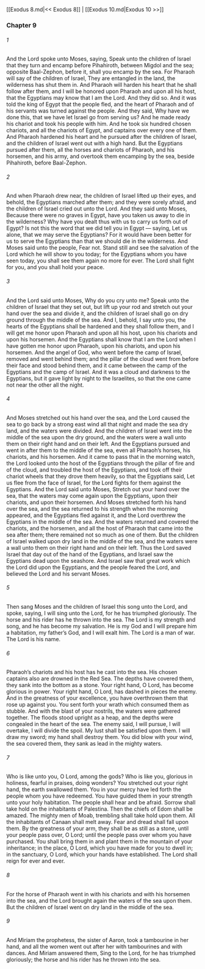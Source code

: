 [[Exodus 8.md|<< Exodus 8]]  |  [[Exodus 10.md|Exodus 10 >>]]

### Chapter 9
###### 1
And the Lord spoke unto Moses, saying, Speak unto the children of Israel that they turn and encamp before Pihahiroth, between Migdol and the sea; opposite Baal-Zephon, before it, shall you encamp by the sea. For Pharaoh will say of the children of Israel, They are entangled in the land, the wilderness has shut them in. And Pharaoh will harden his heart that he shall follow after them, and I will be honored upon Pharaoh and upon all his host, that the Egyptians may know that I am the Lord. And they did so. And it was told the king of Egypt that the people fled, and the heart of Pharaoh and of his servants was turned against the people. And they said, Why have we done this, that we have let Israel go from serving us? And he made ready his chariot and took his people with him. And he took six hundred chosen chariots, and all the chariots of Egypt, and captains over every one of them. And Pharaoh hardened his heart and he pursued after the children of Israel, and the children of Israel went out with a high hand. But the Egyptians pursued after them, all the horses and chariots of Pharaoh, and his horsemen, and his army, and overtook them encamping by the sea, beside Pihahiroth, before Baal-Zephon.

###### 2
And when Pharaoh drew near, the children of Israel lifted up their eyes, and behold, the Egyptians marched after them; and they were sorely afraid, and the children of Israel cried out unto the Lord. And they said unto Moses, Because there were no graves in Egypt, have you taken us away to die in the wilderness? Why have you dealt thus with us to carry us forth out of Egypt? Is not this the word that we did tell you in Egypt — saying, Let us alone, that we may serve the Egyptians? For it would have been better for us to serve the Egyptians than that we should die in the wilderness. And Moses said unto the people, Fear not. Stand still and see the salvation of the Lord which he will show to you today; for the Egyptians whom you have seen today, you shall see them again no more for ever. The Lord shall fight for you, and you shall hold your peace.

###### 3
And the Lord said unto Moses, Why do you cry unto me? Speak unto the children of Israel that they set out, but lift up your rod and stretch out your hand over the sea and divide it, and the children of Israel shall go on dry ground through the middle of the sea. And I, behold, I say unto you, the hearts of the Egyptians shall be hardened and they shall follow them, and I will get me honor upon Pharaoh and upon all his host, upon his chariots and upon his horsemen. And the Egyptians shall know that I am the Lord when I have gotten me honor upon Pharaoh, upon his chariots, and upon his horsemen. And the angel of God, who went before the camp of Israel, removed and went behind them; and the pillar of the cloud went from before their face and stood behind them, and it came between the camp of the Egyptians and the camp of Israel. And it was a cloud and darkness to the Egyptians, but it gave light by night to the Israelites, so that the one came not near the other all the night.

###### 4
And Moses stretched out his hand over the sea, and the Lord caused the sea to go back by a strong east wind all that night and made the sea dry land, and the waters were divided. And the children of Israel went into the middle of the sea upon the dry ground, and the waters were a wall unto them on their right hand and on their left. And the Egyptians pursued and went in after them to the middle of the sea, even all Pharaoh’s horses, his chariots, and his horsemen. And it came to pass that in the morning watch, the Lord looked unto the host of the Egyptians through the pillar of fire and of the cloud, and troubled the host of the Egyptians, and took off their chariot wheels that they drove them heavily, so that the Egyptians said, Let us flee from the face of Israel, for the Lord fights for them against the Egyptians. And the Lord said unto Moses, Stretch out your hand over the sea, that the waters may come again upon the Egyptians, upon their chariots, and upon their horsemen. And Moses stretched forth his hand over the sea, and the sea returned to his strength when the morning appeared, and the Egyptians fled against it, and the Lord overthrew the Egyptians in the middle of the sea. And the waters returned and covered the chariots, and the horsemen, and all the host of Pharaoh that came into the sea after them; there remained not so much as one of them. But the children of Israel walked upon dry land in the middle of the sea, and the waters were a wall unto them on their right hand and on their left. Thus the Lord saved Israel that day out of the hand of the Egyptians, and Israel saw the Egyptians dead upon the seashore. And Israel saw that great work which the Lord did upon the Egyptians, and the people feared the Lord, and believed the Lord and his servant Moses.

###### 5
Then sang Moses and the children of Israel this song unto the Lord, and spoke, saying, I will sing unto the Lord, for he has triumphed gloriously. The horse and his rider has he thrown into the sea. The Lord is my strength and song, and he has become my salvation. He is my God and I will prepare him a habitation, my father’s God, and I will exalt him. The Lord is a man of war. The Lord is his name.

###### 6
Pharaoh’s chariots and his host has he cast into the sea. His chosen captains also are drowned in the Red Sea. The depths have covered them, they sank into the bottom as a stone. Your right hand, O Lord, has become glorious in power. Your right hand, O Lord, has dashed in pieces the enemy. And in the greatness of your excellence, you have overthrown them that rose up against you. You sent forth your wrath which consumed them as stubble. And with the blast of your nostrils, the waters were gathered together. The floods stood upright as a heap, and the depths were congealed in the heart of the sea. The enemy said, I will pursue, I will overtake, I will divide the spoil. My lust shall be satisfied upon them. I will draw my sword; my hand shall destroy them. You did blow with your wind, the sea covered them, they sank as lead in the mighty waters.

###### 7
Who is like unto you, O Lord, among the gods? Who is like you, glorious in holiness, fearful in praises, doing wonders? You stretched out your right hand, the earth swallowed them. You in your mercy have led forth the people whom you have redeemed. You have guided them in your strength unto your holy habitation. The people shall hear and be afraid. Sorrow shall take hold on the inhabitants of Palestina. Then the chiefs of Edom shall be amazed. The mighty men of Moab, trembling shall take hold upon them. All the inhabitants of Canaan shall melt away. Fear and dread shall fall upon them. By the greatness of your arm, they shall be as still as a stone, until your people pass over, O Lord; until the people pass over whom you have purchased. You shall bring them in and plant them in the mountain of your inheritance; in the place, O Lord, which you have made for you to dwell in; in the sanctuary, O Lord, which your hands have established. The Lord shall reign for ever and ever.

###### 8
For the horse of Pharaoh went in with his chariots and with his horsemen into the sea, and the Lord brought again the waters of the sea upon them. But the children of Israel went on dry land in the middle of the sea.

###### 9
And Miriam the prophetess, the sister of Aaron, took a tambourine in her hand, and all the women went out after her with tambourines and with dances. And Miriam answered them, Sing to the Lord, for he has triumphed gloriously; the horse and his rider has he thrown into the sea.
